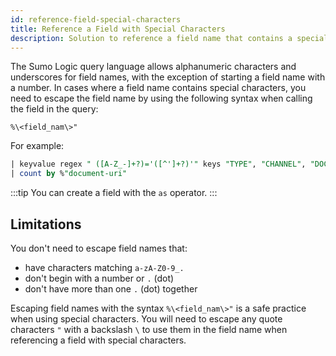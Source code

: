 ```yaml
---
id: reference-field-special-characters
title: Reference a Field with Special Characters
description: Solution to reference a field name that contains a special character.
---
```




The Sumo Logic query language allows alphanumeric characters and underscores for field names, with the exception of starting a field name with a number. In cases where a field name contains special characters, you need to escape the field name by using the following syntax when calling the field in the query:

`%\<field_nam\>"`

For example:

```sql
| keyvalue regex " ([A-Z_-]+?)='([^']+?)'" keys "TYPE", "CHANNEL", "DOCUMENT-URI"
| count by %"document-uri"
```

:::tip
You can create a field with the `as` operator.
:::

## Limitations

You don't need to escape field names that:

* have characters matching `a-zA-Z0-9_.`
* don't begin with a number or `.` (dot)
* don't have more than one `.` (dot) together

Escaping field names with the syntax `%\<field_nam\>"` is a safe practice when using special characters. You will need to escape any quote characters `"` with a backslash `\` to use them in the field name when referencing a field with special characters.
